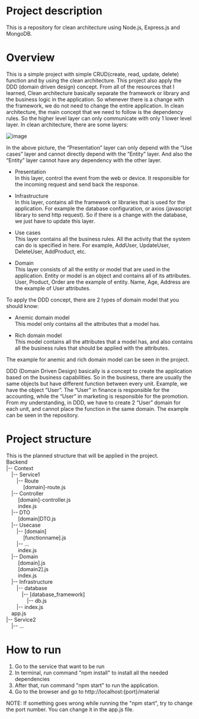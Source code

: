 # Project description

This is a repository for clean architecture using Node.js, Express.js and MongoDB.

# Overview
This is a simple project with simple CRUD(create, read, update, delete) function and by using the clean architecture. This project also apply the DDD (domain driven design) concept.
From all of the resources that I learned, Clean architecture basically separate the framework or library and the business logic in the application. So whenever there is a change with the framework, we do not need to change the entire application. 
In clean architecture, the main concept that we need to follow is the dependency rules. So the higher level layer can only communicate with only 1 lower level layer. In clean architecture, there are some layers: 

![image](https://user-images.githubusercontent.com/43567254/167520768-9652fb49-ff81-4e13-baaa-bcaee2240a9d.png)


In the above picture, the “Presentation” layer can only depend with the “Use cases” layer and cannot directly depend with the “Entity” layer. And also the “Entity” layer cannot have any dependency with the other layer. 

-	Presentation\
In this layer, control the event from the web or device. It responsible for the incoming request and send back the response. 

-	Infrastructure\
In this layer, contains all the framework or libraries that is used for the application. For example the database configuration, or axios (javascript library to send http request). So if there is a change with the database, we just have to update this layer.

-	Use cases\
This layer contains all the business rules. All the activity that the system can do is specified in here. For example, AddUser, UpdateUser, DeleteUser, AddProduct, etc.

-	Domain\
This layer consists of all the entity or model that are used in the application. Entity or model is an object and contains all of its attributes. User, Product, Order are the example of entity. Name, Age, Address are the example of User attributes.

To apply the DDD concept, there are 2 types of domain model that you should know:
- Anemic domain model\
This model only contains all the attributes that a model has. 

- Rich domain model\
This model contains all the attributes that a model has, and also contains all the business rules that should be applied with the attributes. 

The example for anemic and rich domain model can be seen in the project.

DDD (Domain Driven Design) basically is a concept to create the application based on the business capabilities. So in the business, there are usually the same objects but have different function between every unit. Example, we have the object “User”. The “User” in finance is responsible for the accounting, while the “User” in marketing is responsible for the promotion. From my understanding, in DDD, we have to create 2 “User” domain for each unit, and cannot place the function in the same domain. The example can be seen in the repository.

# Project structure

This is the planned structure that will be applied in the project. \
Backend\
|-- Context\
&emsp;|-- Service1\
&emsp;&emsp;|-- Route\
&emsp;&emsp;&emsp; [domain]-route.js\
&emsp;|-- Controller\
&emsp;&emsp; [domain]-controller.js\
&emsp;&emsp; index.js\
&emsp;|-- DTO\
&emsp;&emsp; [domain]DTO.js\
&emsp;|-- Usecase\
&emsp;&emsp;|-- [domain]\
&emsp;&emsp;&emsp; [functionname].js\
&emsp;&emsp;|-- ...\
&emsp;&emsp; index.js\
&emsp;|-- Domain\
&emsp;&emsp; [domain].js\
&emsp;&emsp; [domain2].js\
&emsp;&emsp; index.js\
&emsp;|-- Infrastructure\
&emsp;&emsp;|-- database\
&emsp;&emsp;&emsp;|-- [database_framework]\
&emsp;&emsp;&emsp;&emsp;|-- db.js\
&emsp;&emsp;|-- index.js\
&emsp;app.js\
|-- Service2\
&emsp;|-- ...

# How to run

1. Go to the service that want to be run
2. In terminal, run command "npm install" to install all the needed dependencies
3. After that, run command "npm start" to run the application.
4. Go to the browser and go to http://localhost:{port}/material

NOTE: If something goes wrong while running the "npm start", try to change the port number. You can change it in the app.js file.



